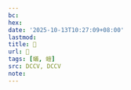```yaml
---
bc:
hex:
date: '2025-10-13T10:27:09+08:00'
lastmod:
title: 􃓚
url: 􃓚
tags: [蟻, 螘]
src: DCCV, DCCV
note:
---
```

